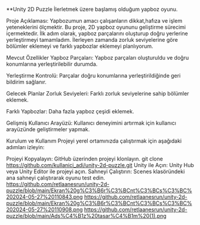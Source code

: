 **Unity 2D Puzzle İlerletmek üzere başlamış olduğum yapboz oyunu.

Proje Açıklaması:
Yapbozumun amacı çalışanların dikkat,hafıza ve işlem yeteneklerini ölçmektir.
Bu proje, 2D yapboz oyununu geliştirme sürecimi içermektedir.
İlk adım olarak, yapboz parçalarını oluşturup doğru yerlerine yerleştirmeyi tamamladım.
İlerleyen zamanda zorluk seviyelerine göre bölümler eklemeyi ve farklı yapbozlar eklemeyi planlıyorum.

Mevcut Özellikler Yapboz Parçaları:
Yapboz parçaları oluşturuldu ve doğru konumlarına yerleştirilebilir durumda.

Yerleştirme Kontrolü: Parçalar doğru konumlarına yerleştirildiğinde geri bildirim sağlanır.

Gelecek Planlar Zorluk Seviyeleri: Farklı zorluk seviyelerine sahip bölümler eklemek.

Farklı Yapbozlar: Daha fazla yapboz çeşidi eklemek.

Gelişmiş Kullanıcı Arayüzü: Kullanıcı deneyimini artırmak için kullanıcı arayüzünde geliştirmeler yapmak.

Kurulum ve Kullanım Projeyi yerel ortamınızda çalıştırmak için aşağıdaki adımları izleyin:

Projeyi Kopyalayın: GitHub üzerinden projeyi klonlayın. git clone https://github.com/kullanici_adi/unity-2d-puzzle.git Unity ile Açın: Unity Hub veya Unity Editor ile projeyi açın. Sahneyi Çalıştırın: Scenes klasöründeki ana sahneyi çalıştırarak oyunu test edin.
https://github.com/retlaanesrun/unity-2d-puzzle/blob/main/Ekran%20g%C3%B6r%C3%BCnt%C3%BCs%C3%BC%202024-05-27%20110843.png
https://github.com/retlaanesrun/unity-2d-puzzle/blob/main/Ekran%20g%C3%B6r%C3%BCnt%C3%BCs%C3%BC%202024-05-27%20110908.png
https://github.com/retlaanesrun/unity-2d-puzzle/blob/main/Ads%C4%B1z%20tasar%C4%B1m%20(1).png
